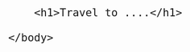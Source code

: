<!DOCTYPE html>
<html>
    <head>
        <meta charset="utf-8">
        <title>Project: Travel webpage</title>
    </head>
    <body>
    
        <h1>Travel to ....</h1>
        
    </body>
</html>
<html>
    <head>
        <meta charset="utf-8">
        <title>CSS: Selecting by class</title>
        <style>
        
        h2 {
            color: rgb(0, 232, 15);
        }  
        
        #rabbits-info-heading {
            background-color: purple;
        }
        
        p {
            color: rgb(191, 0, 255);
   
            color: rgb(191, 0, 255);
            font-family: "Helvetica", sans-serif;
        }
        
        #rabbits-song {
            background-color: yellow;
        }
        p {
            color: rgb(191, 0, 255);
            font-family: "Helvetica", sans-serif;
           
        }
        body {
            font-size: 25px;
        }
        
        
        
        </style>
    </head>
    <body>

    <h1>All about rabbits!</h1>
    
    <h2 id="rabbits-info-heading">Basic info</h2>
    
    <p>I LIKE TO  GO TO  <em>our</em> BURG KALIFA and <strong>AND TO USA <em>I LIVE IN INDIA</em> SEE THIS</strong>.</p>
    
    <h2>Songs</h2>
    
    <p id="rabbits-song">I LIKE TO GO TO USA, <br>
KALIFA <br>
BURG KALIFAAAAAA <br>
THEY ARE SO WONDERFUL!</p>
    
    <p>"STATUE OF LIBERTY<br>
DISNEY WOELD <br>
BOLIWOOD <br>
I LIKE HESE PLACES A LOT <br>
A LOT <br>
And A LOTTTTTT" <br>
    </p>
    
    <p>WHEN I GROW UPPPPPPP</p>
    
    <img src="https://www.kasandbox.org/programming-images/space/planet.png" alt="Rabbit with lop ears in barn" width="203"> 
     <a href=" https://www.w3schools.com/code/tryit.asp?filename=GLIXFPVA7DPR">my website</a>
     ,
     <a href=" https://www.w3schools.com/code/tryit.asp?filename=GLIYDYUN33TM">my website 2</a>
    
    
    <h3>Why that places</h3>
    BECAUSE THEY ARE:-
    
    <ul>
        <li>MARVELLOUS</li>
        <li>Great </li>
        <li>AWSOME</li>
    </ul>
    
    <h3>PLACES IN USA</h3>
    
    <ol>
        <li>SON FRANSISCO</li>
        <li>AUSTIN</li>
        <li>CHINA CITY</li>
    </ol>
    
    
    </body>
</html>
